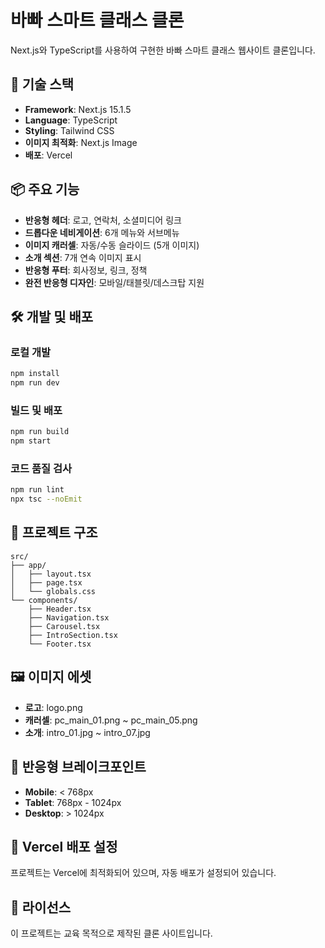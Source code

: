 # 바빠 스마트 클래스 클론

Next.js와 TypeScript를 사용하여 구현한 바빠 스마트 클래스 웹사이트 클론입니다.

## 🚀 기술 스택

- **Framework**: Next.js 15.1.5
- **Language**: TypeScript
- **Styling**: Tailwind CSS
- **이미지 최적화**: Next.js Image
- **배포**: Vercel

## 📦 주요 기능

- **반응형 헤더**: 로고, 연락처, 소셜미디어 링크
- **드롭다운 네비게이션**: 6개 메뉴와 서브메뉴
- **이미지 캐러셀**: 자동/수동 슬라이드 (5개 이미지)
- **소개 섹션**: 7개 연속 이미지 표시
- **반응형 푸터**: 회사정보, 링크, 정책
- **완전 반응형 디자인**: 모바일/태블릿/데스크탑 지원

## 🛠 개발 및 배포

### 로컬 개발
```bash
npm install
npm run dev
```

### 빌드 및 배포
```bash
npm run build
npm start
```

### 코드 품질 검사
```bash
npm run lint
npx tsc --noEmit
```

## 📁 프로젝트 구조

```
src/
├── app/
│   ├── layout.tsx
│   ├── page.tsx
│   └── globals.css
└── components/
    ├── Header.tsx
    ├── Navigation.tsx
    ├── Carousel.tsx
    ├── IntroSection.tsx
    └── Footer.tsx
```

## 🖼 이미지 에셋

- **로고**: logo.png
- **캐러셀**: pc_main_01.png ~ pc_main_05.png
- **소개**: intro_01.jpg ~ intro_07.jpg

## 📱 반응형 브레이크포인트

- **Mobile**: < 768px
- **Tablet**: 768px - 1024px
- **Desktop**: > 1024px

## 🔧 Vercel 배포 설정

프로젝트는 Vercel에 최적화되어 있으며, 자동 배포가 설정되어 있습니다.

## 📄 라이선스

이 프로젝트는 교육 목적으로 제작된 클론 사이트입니다.